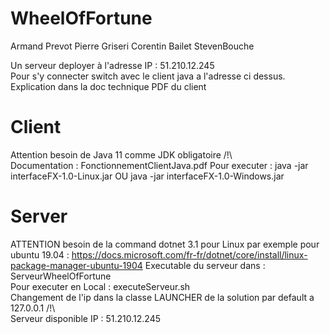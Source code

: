# WheelOfFortune

Armand Prevot 
Pierre Griseri
Corentin Bailet
StevenBouche

Un serveur deployer à l'adresse IP : 51.210.12.245  
Pour s'y connecter switch avec le client java a l'adresse ci dessus. Explication dans la doc technique PDF du client  

# Client

Attention besoin de Java 11 comme JDK obligatoire /!\  
Documentation : FonctionnementClientJava.pdf
Pour executer : java -jar interfaceFX-1.0-Linux.jar OU java -jar interfaceFX-1.0-Windows.jar

# Server

ATTENTION besoin de la command dotnet 3.1 pour Linux par exemple pour ubuntu 19.04 : https://docs.microsoft.com/fr-fr/dotnet/core/install/linux-package-manager-ubuntu-1904
Executable du serveur dans : ServeurWheelOfFortune  
Pour executer en Local : executeServeur.sh  
Changement de l'ip dans la classe LAUNCHER de la solution par default a 127.0.0.1 /!\  
Serveur disponible IP : 51.210.12.245 


